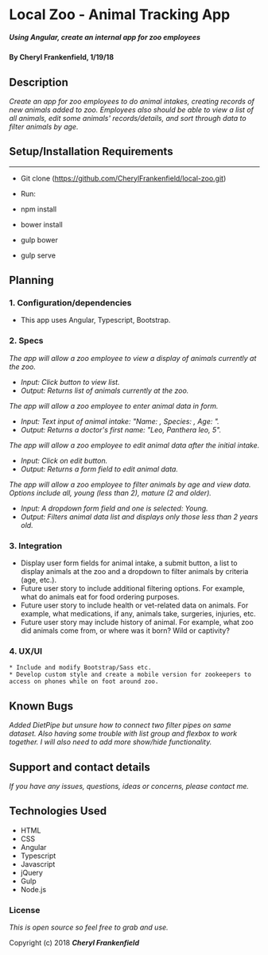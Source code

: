 # Local Zoo - Animal Tracking App

##### Using Angular, create an internal app for zoo employees  

#### By Cheryl Frankenfield, 1/19/18

## Description

_Create an app for zoo employees to do animal intakes, creating records of new animals added to zoo. Employees also should be able to view a list of all animals, edit some animals' records/details, and sort through data to filter animals by age._

## Setup/Installation Requirements
-------
* Git clone (https://github.com/CherylFrankenfield/local-zoo.git)
* Run:

* npm install
* bower install
* gulp bower
* gulp serve

## Planning

### 1. Configuration/dependencies
  * This app uses Angular, Typescript, Bootstrap.

### 2. Specs
_The app will allow a zoo employee to view a display of animals currently at the zoo._
* _Input: Click button to view list._
* _Output: Returns list of animals currently at the zoo._

_The app will allow a zoo employee to enter animal data in form._
* _Input: Text input of animal intake: "Name: , Species: , Age: "._
* _Output: Returns a doctor's first name: "Leo, Panthera leo, 5"._

_The app will allow a zoo employee to edit animal data after the initial intake._
* _Input: Click on edit button._
* _Output: Returns a form field to edit animal data._

_The app will allow a zoo employee to filter animals by age and view data. Options include all, young (less than 2), mature (2 and older)._
* _Input: A dropdown form field and one is selected: Young._
* _Output: Filters animal data list and displays only those less than 2 years old._


### 3. Integration
  * Display user form fields for animal intake, a submit button, a list to display animals at the zoo and a dropdown to filter animals by criteria (age, etc.).
  * Future user story to include additional filtering options. For example, what do animals eat for food ordering purposes.
  * Future user story to include health or vet-related data on animals. For example, what medications, if any, animals take, surgeries, injuries, etc.
  * Future user story may include history of animal. For example, what zoo did animals come from, or where was it born? Wild or captivity?

### 4. UX/UI
    * Include and modify Bootstrap/Sass etc.
    * Develop custom style and create a mobile version for zookeepers to access on phones while on foot around zoo.

## Known Bugs

_Added DietPipe but unsure how to connect two filter pipes on same dataset. Also having some trouble with list group and flexbox to work together. I will also need to add more show/hide functionality._

## Support and contact details

_If you have any issues, questions, ideas or concerns, please contact me._

## Technologies Used

* HTML
* CSS
* Angular
* Typescript
* Javascript
* jQuery
* Gulp
* Node.js

### License

*This is open source so feel free to grab and use.*

Copyright (c) 2018 **_Cheryl Frankenfield_**
